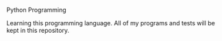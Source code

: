 Python Programming

Learning this programming language.  All of my programs and tests will be kept in this repository.
